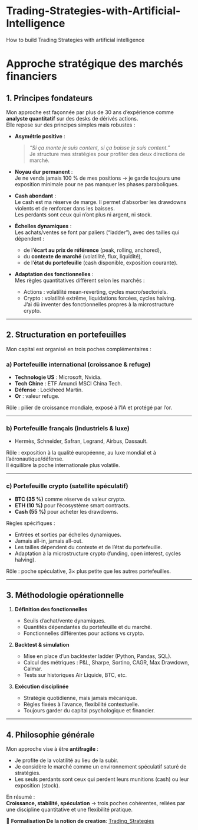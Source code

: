 # Trading-Strategies-with-Artificial-Intelligence
How to build Trading Strategies with artificial intelligence
# Approche stratégique des marchés financiers

## 1. Principes fondateurs

Mon approche est façonnée par plus de 30 ans d’expérience comme **analyste quantitatif** sur des desks de dérivés actions.  
Elle repose sur des principes simples mais robustes :

- **Asymétrie positive** :  
  > *“Si ça monte je suis content, si ça baisse je suis content.”*  
  Je structure mes stratégies pour profiter des deux directions de marché.
  
- **Noyau dur permanent** :  
  Je ne vends jamais 100 % de mes positions → je garde toujours une exposition minimale pour ne pas manquer les phases paraboliques.

- **Cash abondant** :  
  Le cash est ma réserve de marge. Il permet d’absorber les drawdowns violents et de renforcer dans les baisses.  
  Les perdants sont ceux qui n’ont plus ni argent, ni stock.

- **Échelles dynamiques** :  
  Les achats/ventes se font par paliers (“ladder”), avec des tailles qui dépendent :  
  - de l’**écart au prix de référence** (peak, rolling, anchored),  
  - du **contexte de marché** (volatilité, flux, liquidité),  
  - de l’**état du portefeuille** (cash disponible, exposition courante).

- **Adaptation des fonctionnelles** :  
  Mes règles quantitatives diffèrent selon les marchés :  
  - Actions : volatilité mean-reverting, cycles macro/sectoriels.  
  - Crypto : volatilité extrême, liquidations forcées, cycles halving.  
  J’ai dû inventer des fonctionnelles propres à la microstructure crypto.

---

## 2. Structuration en portefeuilles

Mon capital est organisé en trois poches complémentaires :

### a) Portefeuille international (croissance & refuge)
- **Technologie US** : Microsoft, Nvidia.  
- **Tech Chine** : ETF Amundi MSCI China Tech.  
- **Défense** : Lockheed Martin.  
- **Or** : valeur refuge.

Rôle : pilier de croissance mondiale, exposé à l’IA et protégé par l’or.

---

### b) Portefeuille français (industriels & luxe)
- Hermès, Schneider, Safran, Legrand, Airbus, Dassault.

Rôle : exposition à la qualité européenne, au luxe mondial et à l’aéronautique/défense.  
Il équilibre la poche internationale plus volatile.

---

### c) Portefeuille crypto (satellite spéculatif)
- **BTC (35 %)** comme réserve de valeur crypto.  
- **ETH (10 %)** pour l’écosystème smart contracts.  
- **Cash (55 %)** pour acheter les drawdowns.

Règles spécifiques :  
- Entrées et sorties par échelles dynamiques.  
- Jamais all-in, jamais all-out.  
- Les tailles dépendent du contexte et de l’état du portefeuille.  
- Adaptation à la microstructure crypto (funding, open interest, cycles halving).  

Rôle : poche spéculative, 3× plus petite que les autres portefeuilles.  

---

## 3. Méthodologie opérationnelle

1. **Définition des fonctionnelles**  
   - Seuils d’achat/vente dynamiques.  
   - Quantités dépendantes du portefeuille et du marché.  
   - Fonctionnelles différentes pour actions vs crypto.

2. **Backtest & simulation**  
   - Mise en place d’un backtester ladder (Python, Pandas, SQL).  
   - Calcul des métriques : P&L, Sharpe, Sortino, CAGR, Max Drawdown, Calmar.  
   - Tests sur historiques Air Liquide, BTC, etc.

3. **Exécution disciplinée**  
   - Stratégie quotidienne, mais jamais mécanique.  
   - Règles fixées à l’avance, flexibilité contextuelle.  
   - Toujours garder du capital psychologique et financier.

---

## 4. Philosophie générale

Mon approche vise à être **antifragile** :  
- Je profite de la volatilité au lieu de la subir.  
- Je considère le marché comme un environnement spéculatif saturé de stratégies.  
- Les seuls perdants sont ceux qui perdent leurs munitions (cash) ou leur exposition (stock).  

En résumé :  
**Croissance, stabilité, spéculation** → trois poches cohérentes, reliées par une discipline quantitative et une flexibilité pratique.

📄 **Formalisation De la notion de creation**: [Trading_Strategies](./Trading_Strategies.pdf)

